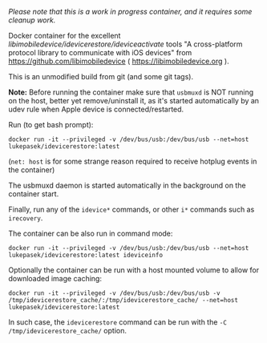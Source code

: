 _Please note that this is a work in progress container, and it requires some cleanup work._

Docker container for the excellent _libimobiledevice/idevicerestore/ideviceactivate_ tools "A cross-platform protocol library to communicate with iOS devices" from https://github.com/libimobiledevice ( https://libimobiledevice.org ).

This is an unmodified build from git (and some git tags).

**Note:** Before running the container make sure that `usbmuxd` is NOT running on the host, better yet remove/uninstall it, as it's started automatically by an udev rule when Apple device is connected/restarted.

Run (to get bash prompt): 
```
docker run -it --privileged -v /dev/bus/usb:/dev/bus/usb --net=host lukepasek/idevicerestore:latest
```
(`net: host` is  for some strange reason required to receive hotplug events in the container)

The usbmuxd daemon is started automatically in the background on the container start.

Finally, run any of the `idevice*` commands, or other `i*` commands such as `irecovery`.

The container can be also run in command mode:
```
docker run -it --privileged -v /dev/bus/usb:/dev/bus/usb --net=host lukepasek/idevicerestore:latest ideviceinfo
```

Optionally the container can be run with a host mounted volume to allow for downloaded image caching:
```
docker run -it --privileged -v /dev/bus/usb:/dev/bus/usb -v /tmp/idevicerestore_cache/:/tmp/idevicerestore_cache/ --net=host lukepasek/idevicerestore:latest
```
In such case, the `idevicerestore` command can be run with the `-C /tmp/idevicerestore_cache/` option.
